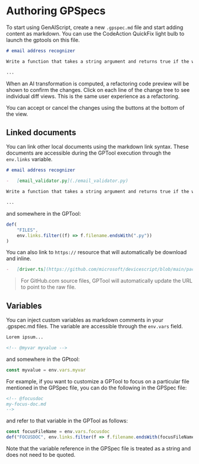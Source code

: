 # Authoring GPSpecs

To start using GenAIScript, create a new `.gpspec.md` file and start adding content as markdown. You can use the CodeAction QuickFix light bulb to launch the gptools on this file.

```markdown A sample GenAIScript document.
# email address recognizer

Write a function that takes a string argument and returns true if the whole string is a valid email address, false otherwise.

...
```

When an AI transformation is computed, a refactoring code preview will be shown to confirm the changes. Click on each line of the change tree to see individual diff views. This is the same user experience as a refactoring.

You can accept or cancel the changes using the buttons at the bottom of the view.

## Linked documents

You can link other local documents using the markdown link syntax. These documents are accessible during the GPTool
execution through the `env.links` variable.

```markdown A sample GenAIScript document.
# email address recognizer

-   [email_validator.py](./email_validator.py)

Write a function that takes a string argument and returns true if the whole string is a valid email address, false otherwise.

...
```

and somewhere in the GPTool:

```js
def(
    "FILES",
    env.links.filter((f) => f.filename.endsWith(".py"))
)
```

You can also link to `https://` resource that will automatically be download and inline.

```markdown
-   [driver.ts](https://github.com/microsoft/devicescript/blob/main/packages/drivers/src/driver.ts)
```

> For GitHub.com source files, GPTool will automatically update the URL to point to the raw file.

## Variables

You can inject custom variables as markdown comments in your .gpspec.md files. The variable are accessible through the `env.vars` field.

```markdown
Lorem ipsum...

<!-- @myvar myvalue -->
```

and somewhere in the GPtool:

```js
const myvalue = env.vars.myvar
```
For example, if you want to customize a GPTool to focus on a particular file mentioned in the GPSpec file, you can do the following in the GPSpec file:

```markdown
<!-- @focusdoc
my-focus-doc.md
-->
```
and refer to that variable in the GPTool as follows:

```js
const focusFileName = env.vars.focusdoc
def("FOCUSDOC", env.links.filter(f => f.filename.endsWith(focusFileName)))
```
Note that the variable reference in the GPSpec file is treated as a string and does not need to be quoted.
